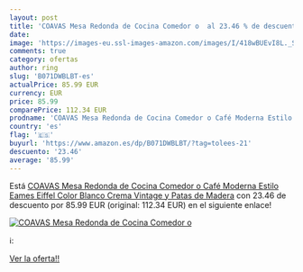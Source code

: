 ```yaml
---
layout: post
title: 'COAVAS Mesa Redonda de Cocina Comedor o  al 23.46 % de descuento'
date: 
image: 'https://images-eu.ssl-images-amazon.com/images/I/418wBUEvI8L._SL200_.jpg'
comments: true
category: ofertas
author: ring
slug: 'B071DWBLBT-es'
actualPrice: 85.99 EUR
currency: EUR
price: 85.99
comparePrice: 112.34 EUR
prodname: 'COAVAS Mesa Redonda de Cocina Comedor o Café Moderna Estilo Eames Eiffel Color Blanco Crema Vintage y Patas de Madera'
country: 'es'
flag: '🇪🇸'
buyurl: 'https://www.amazon.es/dp/B071DWBLBT/?tag=tolees-21'
descuento: '23.46'
average: '85.99'
---
```


Está [COAVAS Mesa Redonda de Cocina Comedor o Café Moderna Estilo Eames Eiffel Color Blanco Crema Vintage y Patas de Madera](https://www.amazon.es/dp/B071DWBLBT/?tag=tolees-21) con 23.46 de descuento por 85.99 EUR (original: 112.34 EUR) en el siguiente enlace!

[![COAVAS Mesa Redonda de Cocina Comedor o ](https://images-eu.ssl-images-amazon.com/images/I/418wBUEvI8L._SL200_.jpg)](https://www.amazon.es/dp/B071DWBLBT/?tag=tolees-21)

ℹ️:


[Ver la oferta!!](https://www.amazon.es/dp/B071DWBLBT/?tag=tolees-21)
